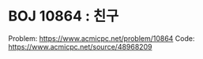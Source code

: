 # BOJ 10864 : 친구
  
Problem: https://www.acmicpc.net/problem/10864
Code: https://www.acmicpc.net/source/48968209
